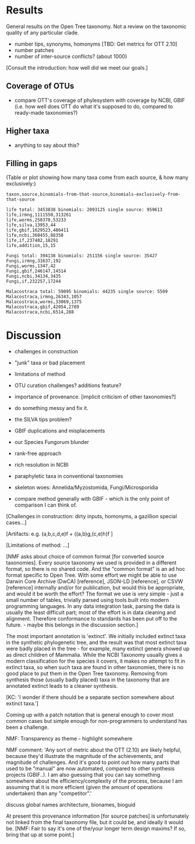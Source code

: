 
# Results

General results on the Open Tree taxonomy. Not a review on the taxonomic quality of any particular clade.

* number tips, synonyms, homonyms [TBD: Get metrics for OTT 2.10]
* number patches
* number of inter-source conflicts? (about 1000)

[Consult the introduction: how well did we meet our goals.]

## Coverage of OTUs

* compare OTT's coverage of phylesystem with coverage by NCBI, GBIF
  (i.e. how well does OTT do what it's supposed to do, compared to
  ready-made taxonomies?)

## Higher taxa

* anything to say about this?

## Filling in gaps

(Table or plot showing how many taxa come from each source, & how many exclusively:)

```
taxon,source,binomials-from-that-source,binomials-exclusively-from-that-source

life total: 3453838 binomials: 2093125 single source: 959613
life,irmng,1111550,313261
life,worms,258378,53233
life,silva,13953,44
life,gbif,1629523,486411
life,ncbi,360455,88358
life,if,237482,18291
life,addition,15,15

Fungi total: 394138 binomials: 251156 single source: 35427
Fungi,irmng,31637,192
Fungi,worms,1347,42
Fungi,gbif,246147,14514
Fungi,ncbi,34134,3435
Fungi,if,232257,17244

Malacostraca total: 59095 binomials: 44235 single source: 5509
Malacostraca,irmng,26343,1057
Malacostraca,worms,33069,1375
Malacostraca,gbif,42054,2789
Malacostraca,ncbi,6514,288
```



# Discussion

* challenges in construction
* "junk" taxa or bad placement
* limitations of method
* OTU curation challenges?  additions feature?


* importance of provenance.  [implicit criticism of other taxonomies?]
* do something messy and fix it.
* the SILVA tips problem?
* GBIF duplications and misplacements
* our Species Fungorum blunder
* rank-free approach

* rich resolution in NCBI
* paraphyletic taxa in conventional taxonomies

* skeleton woes: Annelida/Myzostomida, Fungi/Microsporidia

* compare method generally with GBIF - which is the only point of
  comparison I can think of.


[Challenges in construction: dirty inputs, homonyms, a gazillion special cases...]

[Artifacts: e.g. (a,b,c,d,e)f + ((a,b)g,(c,e)h)f ]

[Limitations of method: ...]

[NMF asks about choice of common format [for converted source
taxonomies].  Every source taxonomy we used is provided in a different
format, so there is no shared code.  And the "common format" is an ad
hoc format specific to Open Tree.  With some effort we might be able
to use Darwin Core Archive (DwCA) [reference], JSON-LD [reference], or
CSVW [reference] internally and/or for publication, but would this be
appropriate, and would it be worth the effort?  The format we use is
very simple - just a small number of tables, trivially parsed using
tools built into modern programming languages.  In any data
integration task, parsing the data is usually the least difficult
part; most of the effort is in data cleaning and alignment.  Therefore
conformance to standards has been put off to the future.  - maybe this
belongs in the discussion section.]


The most important annotation is 'extinct'.  We initially included
extinct taxa in the synthetic phylogenetic tree, and the result was
that most extinct taxa were badly placed in the tree - for example,
many extinct genera showed up as direct children of Mammalia.  While
the NCBI Taxonomy usually gives a modern classification for the
species it covers, it makes no attempt to fit in extinct taxa, so when
such taxa are found in other taxonomies, there is no good place to put
them in the Open Tree taxonomy.  Removing from synthesis those
(usually badly placed) taxa in the taxonomy that are annotated extinct
leads to a cleaner synthesis.

[KC: 'I wonder if there should be a separate section somewhere about extinct taxa.']

Coming up with a patch notation that is general enough to cover most
common cases but simple enough for non-programmers to understand has
been a challenge.

NMF: Transparency as theme - highlight somewhere

NMF comment:
'Any sort of metric about the OTT (2.10) are likely helpful, because
they'd illustrate the magnitude of the achievements, and magnitude of
challenges. And it's good to point out how many parts that used to be
"manual" are now automated, compared to other synthesis projects
(GBIF..). I am also guessing that you can say something somewhere
about the efficiency/complexity of the process, because I am assuming
that it is more efficient (given the amount of operations undertaken)
than any "competitor".'

discuss global names architecture, bionames, bioguid

At present this provenance information [for source patches]
is unfortunately not linked from the final taxonomy file, but it could
be, and ideally it would be.  [NMF: Fair to say it's one of the/your
longer term design maxims? If so, bring that up at some point.]

